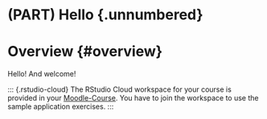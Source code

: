 # (PART) Hello {.unnumbered}

# Overview {#overview}

Hello!
And welcome!

::: {.rstudio-cloud}
The RStudio Cloud workspace for your course is provided in your [Moodle-Course](https://e-learning.hdm-stuttgart.de/moodle/login/index.php).
You have to join the workspace to use the sample application exercises.
:::
